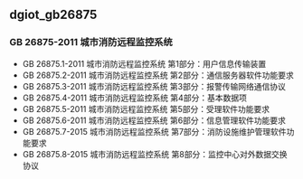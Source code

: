 ## dgiot_gb26875

### GB 26875-2011 城市消防远程监控系统

+ GB 26875.1-2011 城市消防远程监控系统 第1部分：用户信息传输装置
+ GB 26875.2-2011 城市消防远程监控系统 第2部分：通信服务器软件功能要求
+ GB 26875.3-2011 城市消防远程监控系统 第3部分：报警传输网络通信协议
+ GB 26875.4-2011 城市消防远程监控系统 第4部分：基本数据项
+ GB 26875.5-2011 城市消防远程监控系统 第5部分：受理软件功能要求
+ GB 26875.6-2011 城市消防远程监控系统 第6部分：信息管理软件功能要求
+ GB 26875.7-2015 城市消防远程监控系统 第7部分：消防设施维护管理软件功能要求
+ GB 26875.8-2015 城市消防远程监控系统 第8部分：监控中心对外数据交换协议

